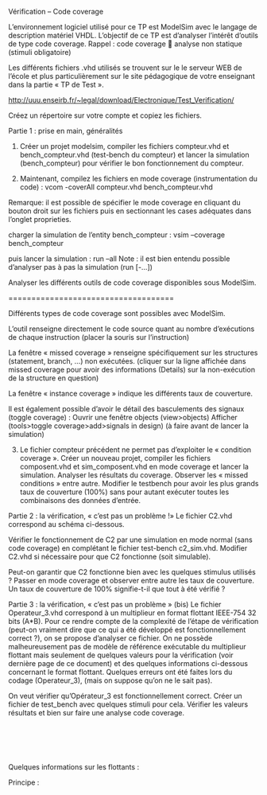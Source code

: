 Vérification – Code coverage

L’environnement logiciel utilisé pour ce TP est ModelSim avec le langage de description matériel VHDL. L’objectif de ce TP est d’analyser l’intérêt d’outils de type code coverage.
Rappel :  code coverage   analyse non statique (stimuli obligatoire)

Les différents fichiers .vhd utilisés se trouvent sur le le serveur WEB de l’école et plus particulièrement sur le site pédagogique de votre enseignant dans la partie « TP de Test ».

http://uuu.enseirb.fr/~legal/download/Electronique/Test_Verification/

Créez un répertoire sur votre compte et copiez les fichiers.

Partie  1 : prise en main, généralités
1) Créer un projet modelsim, compiler les fichiers compteur.vhd et bench_compteur.vhd (test-bench du compteur) et lancer la simulation (bench_compteur) pour vérifier le bon fonctionnement du compteur.

2) Maintenant, compilez les fichiers en mode coverage (instrumentation du code) :
vcom -coverAll compteur.vhd bench_compteur.vhd

Remarque: il est possible de spécifier le mode coverage en cliquant du bouton droit sur les fichiers puis en sectionnant les cases adéquates dans l’onglet proprieties.

charger la simulation de l’entity bench_compteur :
vsim –coverage bench_compteur

puis lancer la simulation :
run –all
Note : il est bien entendu possible d’analyser pas à pas la simulation (run [-…])

Analyser les différents outils de code coverage disponibles sous ModelSim.


====================================

Différents types de code coverage sont possibles avec ModelSim.


L’outil renseigne directement le code source quant au nombre d’exécutions de chaque instruction (placer la souris sur l’instruction)

La fenêtre « missed coverage » renseigne spécifiquement sur les structures (statement, branch, …) non exécutées. (cliquer sur la ligne affichée dans missed coverage pour avoir des informations (Details) sur la non-exécution de la structure en question)

La fenêtre « instance coverage » indique les différents taux de couverture.

Il est également possible d’avoir le détail des basculements des signaux (toggle coverage) :
Ouvrir une fenêtre objects (view>objects)
Afficher (tools>toggle coverage>add>signals in design) (à faire avant de lancer la simulation)  





3) Le fichier compteur précédent ne permet pas d’exploiter le « condition coverage ». Créer un nouveau projet, compiler les fichiers composent.vhd et sim_composent.vhd en mode coverage et lancer la simulation. Analyser les résultats du coverage. Observer les « missed conditions » entre autre. Modifier le testbench pour avoir les plus grands taux de couverture (100%) sans pour autant exécuter toutes les combinaisons des données d’entrée.


Partie  2 : la vérification, « c’est pas un problème !»
Le fichier C2.vhd correspond au schéma ci-dessous.


Vérifier le fonctionnement de C2 par une simulation en mode normal (sans code coverage) en complétant le fichier test-bench c2_sim.vhd.
Modifier C2.vhd si nécessaire pour que C2 fonctionne (soit simulable).

Peut-on garantir que C2 fonctionne bien avec les quelques stimulus utilisés ?  Passer en mode coverage et observer entre autre les taux de couverture.  Un taux de couverture de 100% signifie-t-il que tout à été vérifié ?

Partie  3 :  la vérification, « c’est pas un problème » (bis)
Le fichier Operateur_3.vhd correspond à un multiplieur en format flottant IEEE-754 32 bits (A*B).
Pour ce rendre compte de la complexité de l’étape de vérification (peut-on vraiment dire que ce qui a été développé est fonctionnellement correct ?), on se propose d’analyser ce fichier.
On ne possède malheureusement pas de modèle de référence exécutable du multiplieur flottant mais seulement de quelques valeurs pour la vérification (voir dernière page de ce document) et des quelques informations ci-dessous concernant le format flottant.
Quelques erreurs ont été faites lors du codage (Operateur_3), (mais on suppose qu’on ne le sait pas).

On veut vérifier qu’Opérateur_3 est fonctionnellement correct. Créer un fichier de test_bench avec quelques stimuli pour cela. Vérifier les valeurs résultats et bien sur faire une analyse code coverage.

 
================================================

Quelques informations sur les flottants :

Principe :  
